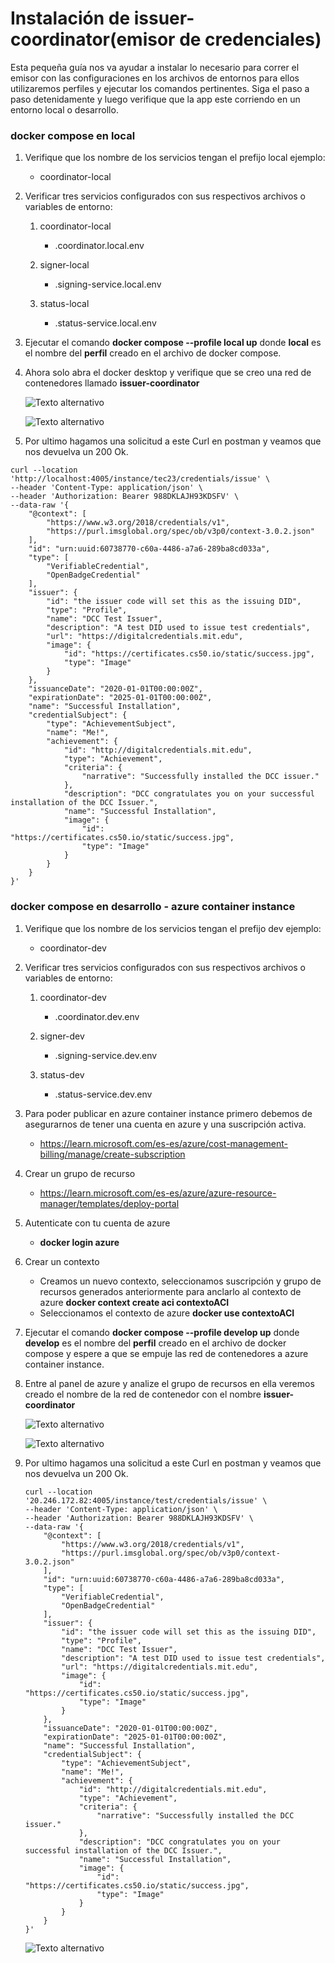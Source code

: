 

# Instalación de issuer-coordinator(emisor de credenciales)


Esta pequeña guía nos va ayudar a instalar lo necesario para correr el emisor con las configuraciones en los archivos de entornos para ellos utilizaremos perfiles y ejecutar los comandos pertinentes. Siga el paso a paso detenidamente y luego verifique que la app este corriendo en un entorno local o desarrollo. 

### **docker compose en local**

1. Verifique que los nombre de los servicios tengan el prefijo local ejemplo:
    - coordinator-local
    
2. Verificar tres servicios configurados con sus respectivos archivos o variables de entorno:
    1. coordinator-local
        - .coordinator.local.env

    2. signer-local
        - .signing-service.local.env

    3. status-local
        - .status-service.local.env

3. Ejecutar el comando **docker compose --profile local up** donde **local** es el nombre del **perfil** creado en el archivo de docker compose.

4. Ahora solo abra el docker desktop y verifique que se creo una red de contenedores llamado **issuer-coordinator** 

    ![Texto alternativo](/assets/img/local.png "titulo alternativo")

    ![Texto alternativo](/assets/img/local-docker.png "titulo alternativo")

5. Por ultimo hagamos una solicitud a este Curl en postman y veamos que nos devuelva un 200 Ok.

~~~
curl --location 'http://localhost:4005/instance/tec23/credentials/issue' \
--header 'Content-Type: application/json' \
--header 'Authorization: Bearer 988DKLAJH93KDSFV' \
--data-raw '{
    "@context": [
        "https://www.w3.org/2018/credentials/v1",
        "https://purl.imsglobal.org/spec/ob/v3p0/context-3.0.2.json"
    ],
    "id": "urn:uuid:60738770-c60a-4486-a7a6-289ba8cd033a",
    "type": [
        "VerifiableCredential",
        "OpenBadgeCredential"
    ],
    "issuer": {
        "id": "the issuer code will set this as the issuing DID",
        "type": "Profile",
        "name": "DCC Test Issuer",
        "description": "A test DID used to issue test credentials",
        "url": "https://digitalcredentials.mit.edu",
        "image": {
            "id": "https://certificates.cs50.io/static/success.jpg",
            "type": "Image"
        }
    },
    "issuanceDate": "2020-01-01T00:00:00Z",
    "expirationDate": "2025-01-01T00:00:00Z",
    "name": "Successful Installation",
    "credentialSubject": {
        "type": "AchievementSubject",
        "name": "Me!",
        "achievement": {
            "id": "http://digitalcredentials.mit.edu",
            "type": "Achievement",
            "criteria": {
                "narrative": "Successfully installed the DCC issuer."
            },
            "description": "DCC congratulates you on your successful installation of the DCC Issuer.",
            "name": "Successful Installation",
            "image": {
                "id": "https://certificates.cs50.io/static/success.jpg",
                "type": "Image"
            }
        }
    }
}'
~~~
    

### **docker compose en desarrollo - azure container instance**

1. Verifique que los nombre de los servicios tengan el prefijo dev ejemplo:
    - coordinator-dev
    
2. Verificar tres servicios configurados con sus respectivos archivos o variables de entorno:
    1. coordinator-dev
        - .coordinator.dev.env

    2. signer-dev
        - .signing-service.dev.env

    3. status-dev
        - .status-service.dev.env

3. Para poder publicar en azure container instance primero debemos de asegurarnos de tener una cuenta en azure y una suscripción activa.
    - https://learn.microsoft.com/es-es/azure/cost-management-billing/manage/create-subscription

4. Crear un grupo de recurso
    - https://learn.microsoft.com/es-es/azure/azure-resource-manager/templates/deploy-portal

5. Autenticate con tu cuenta de azure
    - **docker login azure** 

6. Crear un contexto
    - Creamos un nuevo contexto, seleccionamos suscripción y grupo de recursos generados anteriormente para anclarlo al contexto de azure **docker context create aci contextoACI**
    - Seleccionamos el contexto de azure **docker use contextoACI**

7. Ejecutar el comando **docker compose --profile develop up** donde **develop** es el nombre del **perfil** creado en el archivo de docker compose y espere a que se empuje las red de contenedores a azure container instance.

8. Entre al panel de azure y analize el grupo de recursos en ella veremos creado el nombre de la red de contenedor con el nombre **issuer-coordinator** 

    ![Texto alternativo](/assets/img/dev.png "titulo alternativo")

    ![Texto alternativo](/assets/img/dev-docker.png "titulo alternativo")

9. Por ultimo hagamos una solicitud a este Curl en postman y veamos que nos devuelva un 200 Ok.

    ~~~
    curl --location '20.246.172.82:4005/instance/test/credentials/issue' \
    --header 'Content-Type: application/json' \
    --header 'Authorization: Bearer 988DKLAJH93KDSFV' \
    --data-raw '{
        "@context": [
            "https://www.w3.org/2018/credentials/v1",
            "https://purl.imsglobal.org/spec/ob/v3p0/context-3.0.2.json"
        ],
        "id": "urn:uuid:60738770-c60a-4486-a7a6-289ba8cd033a",
        "type": [
            "VerifiableCredential",
            "OpenBadgeCredential"
        ],
        "issuer": {
            "id": "the issuer code will set this as the issuing DID",
            "type": "Profile",
            "name": "DCC Test Issuer",
            "description": "A test DID used to issue test credentials",
            "url": "https://digitalcredentials.mit.edu",
            "image": {
                "id": "https://certificates.cs50.io/static/success.jpg",
                "type": "Image"
            }
        },
        "issuanceDate": "2020-01-01T00:00:00Z",
        "expirationDate": "2025-01-01T00:00:00Z",
        "name": "Successful Installation",
        "credentialSubject": {
            "type": "AchievementSubject",
            "name": "Me!",
            "achievement": {
                "id": "http://digitalcredentials.mit.edu",
                "type": "Achievement",
                "criteria": {
                    "narrative": "Successfully installed the DCC issuer."
                },
                "description": "DCC congratulates you on your successful installation of the DCC Issuer.",
                "name": "Successful Installation",
                "image": {
                    "id": "https://certificates.cs50.io/static/success.jpg",
                    "type": "Image"
                }
            }
        }
    }'
    ~~~

    ![Texto alternativo](/assets/img/dev-postman.png "titulo alternativo")
